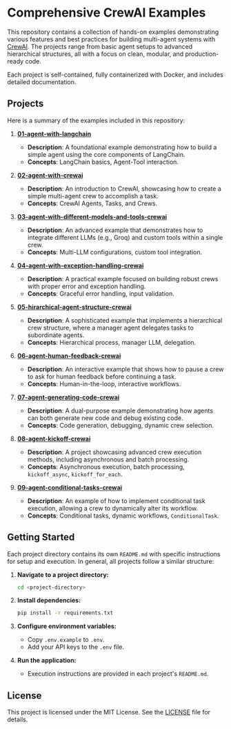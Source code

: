 # Comprehensive CrewAI Examples

This repository contains a collection of hands-on examples demonstrating various features and best practices for building multi-agent systems with [CrewAI](https://docs.crewai.com/). The projects range from basic agent setups to advanced hierarchical structures, all with a focus on clean, modular, and production-ready code.

Each project is self-contained, fully containerized with Docker, and includes detailed documentation.

## Projects

Here is a summary of the examples included in this repository:

1.  **[01-agent-with-langchain](./01-agent-with-langchain/)**
    -   **Description**: A foundational example demonstrating how to build a simple agent using the core components of LangChain.
    -   **Concepts**: LangChain basics, Agent-Tool interaction.

2.  **[02-agent-with-crewai](./02-agent-with-crewai/)**
    -   **Description**: An introduction to CrewAI, showcasing how to create a simple multi-agent crew to accomplish a task.
    -   **Concepts**: CrewAI Agents, Tasks, and Crews.

3.  **[03-agent-with-different-models-and-tools-crewai](./03-agent-with-different-models-and-tools-crewai/)**
    -   **Description**: An advanced example that demonstrates how to integrate different LLMs (e.g., Groq) and custom tools within a single crew.
    -   **Concepts**: Multi-LLM configurations, custom tool integration.

4.  **[04-agent-with-exception-handling-crewai](./04-agent-with-exception-handling-crewai/)**
    -   **Description**: A practical example focused on building robust crews with proper error and exception handling.
    -   **Concepts**: Graceful error handling, input validation.

5.  **[05-hirarchical-agent-structure-crewai](./05-hirarchical-agent-structure-crewai/)**
    -   **Description**: A sophisticated example that implements a hierarchical crew structure, where a manager agent delegates tasks to subordinate agents.
    -   **Concepts**: Hierarchical process, manager LLM, delegation.

6.  **[06-agent-human-feedback-crewai](./06-agent-human-feedback-crewai/)**
    -   **Description**: An interactive example that shows how to pause a crew to ask for human feedback before continuing a task.
    -   **Concepts**: Human-in-the-loop, interactive workflows.

7.  **[07-agent-generating-code-crewai](./07-agent-generating-code-crewai/)**
    -   **Description**: A dual-purpose example demonstrating how agents can both generate new code and debug existing code.
    -   **Concepts**: Code generation, debugging, dynamic crew selection.

8.  **[08-agent-kickoff-crewai](./08-agent-kickoff-crewai/)**
    -   **Description**: A project showcasing advanced crew execution methods, including asynchronous and batch processing.
    -   **Concepts**: Asynchronous execution, batch processing, `kickoff_async`, `kickoff_for_each`.

9.  **[09-agent-conditional-tasks-crewai](./09-agent-conditional-tasks-crewai/)**
    -   **Description**: An example of how to implement conditional task execution, allowing a crew to dynamically alter its workflow.
    -   **Concepts**: Conditional tasks, dynamic workflows, `ConditionalTask`.

## Getting Started

Each project directory contains its own `README.md` with specific instructions for setup and execution. In general, all projects follow a similar structure:

1.  **Navigate to a project directory:**
    ```bash
    cd <project-directory>
    ```

2.  **Install dependencies:**
    ```bash
    pip install -r requirements.txt
    ```

3.  **Configure environment variables:**
    -   Copy `.env.example` to `.env`.
    -   Add your API keys to the `.env` file.

4.  **Run the application:**
    -   Execution instructions are provided in each project's `README.md`.

## License

This project is licensed under the MIT License. See the [LICENSE](LICENSE) file for details.
